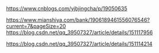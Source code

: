 https://www.cnblogs.com/yjbjingcha/p/19050635

https://www.mianshiya.com/bank/1906189461556076546?current=7&pageSize=20
https://blog.csdn.net/qq_39507327/article/details/151117956

https://blog.csdn.net/qq_39507327/article/details/151114214 
